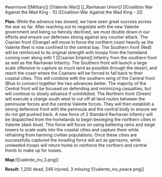 #warmove
[[Military]]
[[Valente War]]
[[_Ravhavan Union]]
[[Coalition War Against the Mad King - 1]]
[[Coalition War Against the Mad King - 2]]

**Plan:** While the advance has slowed, we have seen great success across the war so far. After reaching out to negotiate with the new Valente government and being so fiercely declined, we must double down in our efforts and ensure our defenses strong against any counter attack. The Csarian front (Orange) will move in force the northern coast heavily as the Valente fleet is now confined to the central bay. The Southern front (Red) will be reinforced to its original strength with troops from the homeland coming over along with 1 [[Csarian Empire]] infantry from the southern front as well as the Ravhavan Infantry. The Southern front will launch a large scale offensive to capture as much land as possible through the desert, and reach the coast where the Csarians will be forced to fall back to their coastal cities. This will combine with the southern wing of the Central front (Blue to connect together the two advances better. The majority of the Central front will be focused on defending and minimizing casualties, but will continue to slowly advance if uninhibited. The Northern front (Green) will execute a charge south west to cut off all land routes between the peninsular forces and the central Valente forces. They will then establish a strong defensive front with the peninsula and the central body to ensure we do not get pushed back. A new force of 2 Standard Ravhavan infantry will be dispatched from the homelands to begin besieging the northern cities in Valente (dark blue). This force will focus on using battering rams and siege towers to scale walls into the coastal cities and capture them while refraining from harming civilian populations. Once these cities are successfully captured the invading force will act as garrisons, while unneeded troops will return home or reinforce the northern and central fronts to make up for losses.

**Map:**![[valente_inv_3.png]]

**Result:** 1,200 dead, 246 injured, 3 missing
![[valente_inv_peace.png]]